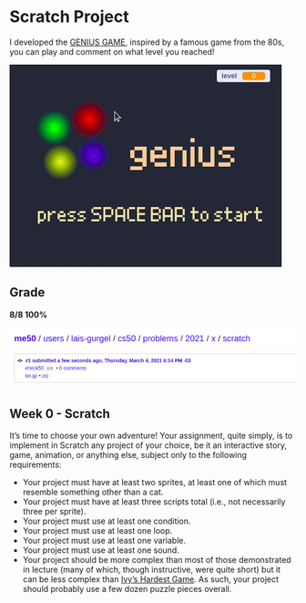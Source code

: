 # Scratch Project

I developed the [GENIUS GAME](https://scratch.mit.edu/projects/490290830/), inspired by a famous game from the 80s, you can play and comment on what level you reached!

![genius game](./genius_game.gif)

## Grade

**8/8 100%**

![credit grade](./scratch_grade.png)

## Week 0 - Scratch

It’s time to choose your own adventure! Your assignment, quite simply, is to implement in Scratch any project of your choice, be it an interactive story, game, animation, or anything else, subject only to the following requirements:

* Your project must have at least two sprites, at least one of which must resemble something other than a cat.
* Your project must have at least three scripts total (i.e., not necessarily three per sprite).
* Your project must use at least one condition.
* Your project must use at least one loop.
* Your project must use at least one variable.
* Your project must use at least one sound.
* Your project should be more complex than most of those demonstrated in lecture (many of which, though instructive, were quite short) but it can be less complex than [Ivy’s Hardest Game](https://scratch.mit.edu/projects/326129587/). As such, your project should probably use a few dozen puzzle pieces overall.
